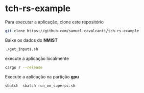 # tch-rs-example

Para executar a aplicação, clone este repositório

```bash
git clone https://github.com/samuel-cavalcanti/tch-rs-example
```

Baixe os dados do **NMIST**

```bash
./get_inputs.sh
```

execute a aplicação localmente

```bash
cargo r --release
```

Execute a aplicação na partição **gpu**

```bash
sbatch  sbatch run_on_superpc.sh
```
